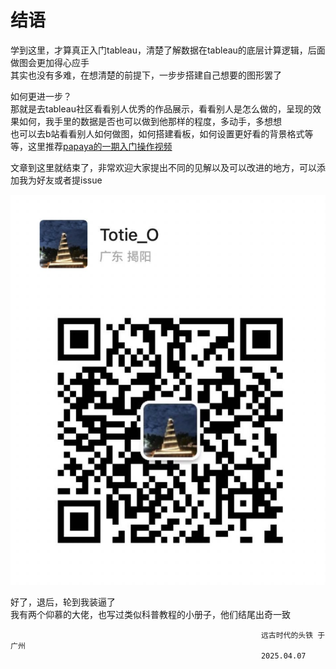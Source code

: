 # 结语

学到这里，才算真正入门tableau，清楚了解数据在tableau的底层计算逻辑，后面做图会更加得心应手  
其实也没有多难，在想清楚的前提下，一步步搭建自己想要的图形罢了  

如何更进一步？  
那就是去tableau社区看看别人优秀的作品展示，看看别人是怎么做的，呈现的效果如何，我手里的数据是否也可以做到他那样的程度，多动手，多想想  
也可以去b站看看别人如何做图，如何搭建看板，如何设置更好看的背景格式等等，这里推荐[papaya的一期入门操作视频](https://www.bilibili.com/video/BV1Gr4y1q7w8/?share_source=copy_web&vd_source=f2274c0e131e8cfd316ea5eae076f500)  

文章到这里就结束了，非常欢迎大家提出不同的见解以及可以改进的地方，可以添加我为好友或者提issue  

![微信二维码](./图片/image-14.png)

好了，退后，轮到我装逼了  
我有两个仰慕的大佬，也写过类似科普教程的小册子，他们结尾出奇一致  

                                                            远古时代的头铁 于广州
                                                            2025.04.07  
